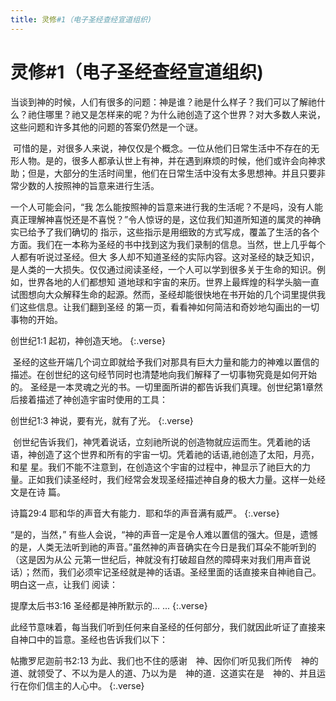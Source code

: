 ```yaml
---
title: 灵修#1（电子圣经查经宣道组织) 
---
```

# 灵修#1（电子圣经查经宣道组织) 

﻿当谈到神的时候，人们有很多的问题：神是谁？祂是什么样子？我们可以了解祂什么？祂住哪里？祂又是怎样来的呢？为什么祂创造了这个世界？对大多数人来说，这些问题和许多其他的问题的答案仍然是一个谜。

﻿ 可惜的是，对很多人来说，神仅仅是个概念。一位从他们日常生活中不存在的无形人物。是的，很多人都承认世上有神，并在遇到麻烦的时候，他们或许会向神求 助；但是，大部分的生活时间里，他们在日常生活中没有太多思想神。并且只要非常少数的人按照神的旨意来进行生活。

﻿一个人可能会问，“我 怎么能按照神的旨意来进行我的生活呢？不是吗，没有人能真正理解神喜悦还是不喜悦？”令人惊讶的是，这位我们知道所知道的属灵的神确实已给予了我们确切的 指示，这些指示是用细致的方式写成，覆盖了生活的各个方面。我们在一本称为圣经的书中找到这为我们录制的信息。当然，世上几乎每个人都有听说过圣经。但大 多人却不知道圣经的实际内容。这对圣经的缺乏知识，是人类的一大损失。仅仅通过阅读圣经，一个人可以学到很多关于生命的知识。例如，世界各地的人们都想知 道地球和宇宙的来历。世界上最辉煌的科学头脑一直试图想向大众解释生命的起源。然而，圣经却能很快地在书开始的几个词里提供我们这些信息。让我们翻到圣经 的第一页，看看神如何简洁和奇妙地勾画出的一切事物的开始。

﻿创世纪1:1 起初，神创造天地。
{:.verse}

﻿ 圣经的这些开端几个词立即就给予我们对那具有巨大力量和能力的神难以置信的描述。在创世纪的这句经节同时也清楚地向我们解释了一切事物究竟是如何开始的。 圣经是一本灵魂之光的书。一切里面所讲的都告诉我们真理。创世纪第1章然后接着描述了神创造宇宙时使用的工具：

﻿创世纪1:3 神说，要有光，就有了光。
{:.verse}

﻿ 创世纪告诉我们，神凭着说话，立刻祂所说的创造物就应运而生。凭着祂的话语，神创造了这个世界和所有的宇宙一切。凭着祂的话语,祂创造了太阳，月亮，和星 星。我们不能不注意到，在创造这个宇宙的过程中，神显示了祂巨大的力量。正如我们读圣经时，我们经常会发现圣经描述神自身的极大力量。这样一处经文是在诗 篇。

﻿诗篇29:4 耶和华的声音大有能力．耶和华的声音满有威严。
{:.verse}

﻿“是的，当然，” 有些人会说，“神的声音一定是令人难以置信的强大。但是，遗憾的是，人类无法听到祂的声音。”虽然神的声音确实在今日是我们耳朵不能听到的（这是因为从公 元第一世纪后，神就没有打破超自然的障碍来对我们用声音说话）；然而，我们必须牢记圣经就是神的话语。圣经里面的话直接来自神祂自己。明白这一点，让我们 阅读：

﻿提摩太后书3:16 圣经都是神所默示的... ...
{:.verse}

﻿此经节意味着，每当我们听到任何来自圣经的任何部分，我们就因此听证了直接来自神口中的旨意。圣经也告诉我们以下：

﻿帖撒罗尼迦前书2:13 为此、我们也不住的感谢　神、因你们听见我们所传　神的道、就领受了、不以为是人的道、乃以为是　神的道．这道实在是　神的、并且运行在你们信主的人心中。
{:.verse}

